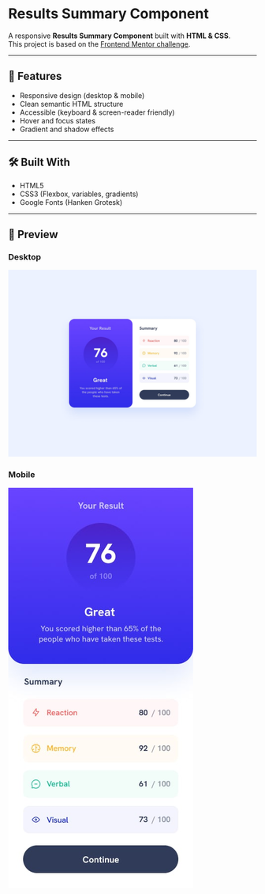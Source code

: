 # Results Summary Component

A responsive **Results Summary Component** built with **HTML & CSS**.  
This project is based on the [Frontend Mentor challenge](https://www.frontendmentor.io/).

---

## 🚀 Features

- Responsive design (desktop & mobile)
- Clean semantic HTML structure
- Accessible (keyboard & screen-reader friendly)
- Hover and focus states
- Gradient and shadow effects

---

## 🛠️ Built With

- HTML5
- CSS3 (Flexbox, variables, gradients)
- Google Fonts (Hanken Grotesk)

---

## 📸 Preview

### Desktop

![Desktop Preview](./design/desktop-design.jpg)

### Mobile

![Mobile Preview](./design/mobile-design.jpg)

